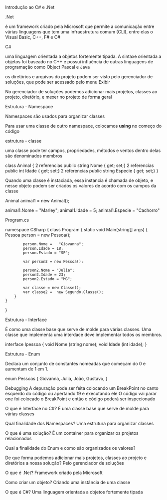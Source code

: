 Introdução ao C# e .Net



.Net

é um framework criado pela Microsoft que permite a comunicação entre várias linguagens que tem uma infraestrutura comum (CLI), entre elas o Visual Basic, C++, F# e C#

C#

uma linguagem orientada a objetos fortemente tipada. A sintaxe orientada a objetos foi baseado no C++ e possui influência de outras linguagens de programação como Object Pascal e Java



os diretórios e arquivos do projeto podem ser visto pelo gerenciador de soluções, que pode ser acessado pelo menu Exibir

No gerenciador de soluções podemos adicionar mais projetos, classes ao projeto, diretório, e mexer no projeto de forma geral

Estrutura - Namespace

Namespaces são usados para organizar classes

Para usar uma classe de outro namespace, colocamos **using** no começo do código

 

estrutura - classe

uma classe pode ter campos, propriedades, métodos e ventos dentro delas são denominados membros

class Animal
{
	2 referencias
	public string Nome { get; set;}
	2 referencias
	public int Idade { get; set;}
	2 referencias
	public string Especie { get; set;}
}

Quando uma classe é instaciada, essa instancia é chamada de objeto, e nesse objeto podem ser criados os valores de acordo com os campos da classe

Animal animal1 = new Animal();

animal1.Nome =  "Marley";
animal1.Idade = 5;
animal1.Especie = "Cachorro"

Program.cs

namespace CSharp
{
	class Program
	{
		static void Main(string[] args)
		{
			Pessoa person = new Pessoa();
			
			person.Nome =	"Giovanna";
			person.Idade = 18;
			person.Estado = "SP";
			
			var person2 = new Pessoa();
			
			person2.Nome = "Julia";
			person2.Idade = 23;
			person2.Estado = "MG";
			
			var classe = new Classe();
			var classe2 =  new Segundo.Classe();
		}
	}
}


Estrutura - Interface

É como uma classe base que serve de molde para várias classes.
Uma classe que implementa uma interdace deve implementar todos os membros.

interface Ipessoa
{
	void Nome (string nome);
	void Idade (int idade);
}


Estrutura - Enum

Declara um conjunto de constantes nomeadas que começam do 0 e aumentam de 1 em 1.

enum Pessoas
{
	Giovanna,
	Julia,
	João,
	Gustavo,
}


Debugging
A depuração pode ser feita colocando um BreakPoint no canto esquerdo do código ou apertando f9 e executando ele
O código vai parar one foi colocado o BreakPoint e então o código poderá ser inspecionado


O que é Interface no C#?
É uma classe base que serve de molde para várias classes

Qual finalidade dos Namespaces?
Uma estrutura para organizar classes

O que é uma solução?
É um container para organizar os projetos relacionados

Qual a finalidade do Enum e como são organizados os valores?

De que forma podemos adicionar mais projetos, classes ao projeto e diretórios a nossa solução?
Pelo gerenciador de soluções

O que é .Net?
Framework criado pela Microsoft

Como criar um objeto?
Criando uma instância de uma classe

O que é C#?
Uma linguagem orientada a objetos fortemente tipada


